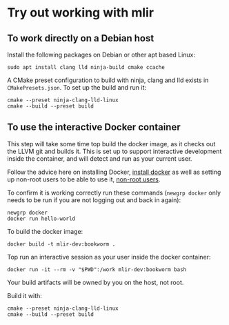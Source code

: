 # Try out working with mlir

## To work directly on a Debian host

Install the following packages on Debian or other apt based Linux:

    sudo apt install clang lld ninja-build cmake ccache

A CMake preset configuration to build with ninja, clang and lld exists in 
`CMakePresets.json`. To set up the build and run it:

    cmake --preset ninja-clang-lld-linux
    cmake --build --preset build

## To use the interactive Docker container

This step will take some time top build the docker image, as it checks out the 
LLVM git and builds it. This is set up to support interactive development inside
the container, and will detect and run as your current user.

Follow the advice here on installing Docker, 
[install docker](https://docs.docker.com/engine/install/debian/) 
as well as setting up non-root users to be able to use it, 
[non-root users](https://docs.docker.com/engine/install/linux-postinstall/#manage-docker-as-a-non-root-user).

To confirm it is working correctly run these commands (`newgrp docker` only 
needs to be run if you are not logging out and back in again):

    newgrp docker
    docker run hello-world

To build the docker image:

    docker build -t mlir-dev:bookworm .

Top run an interactive session as your user inside the docker container:

    docker run -it --rm -v "$PWD":/work mlir-dev:bookworm bash

Your build artifacts will be owned by you on the host, not root.

Build it with:

    cmake --preset ninja-clang-lld-linux
    cmake --build --preset build